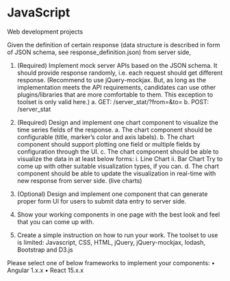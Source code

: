 # JavaScript
Web development projects

Given the definition of certain response (data structure is described in form of JSON schema, see response_definition.json) from server side,

1.	(Required) Implement mock server APIs based on the JSON schema. It should provide response randomly, i.e. each request should get different response. (Recommend to use jQuery-mockjax. But, as long as the implementation meets the API requirements, candidates can use other plugins/libraries that are more comfortable to them. This exception to toolset is only valid here.)
a.	GET: /server_stat/<serverID>?from=<starttime>&to=<endtime>
b.	POST: /server_stat

2.	(Required) Design and implement one chart component to visualize the time series fields of the response.
a.	The chart component should be configurable (title, marker’s color and axis labels).
b.	The chart component should support plotting one field or multiple fields by configuration through the UI.
c.	The chart component should be able to visualize the data in at least below forms:
i.	Line Chart
ii.	Bar Chart
Try to come up with other suitable visualization types, if you can.
d.	The chart component should be able to update the visualization in real-time with new response from server side. (live charts)

3.	(Optional) Design and implement one component that can generate proper form UI for users to submit data entry to server side.

4.	Show your working components in one page with the best look and feel that you can come up with.

5.	Create a simple instruction on how to run your work.
The toolset to use is limited:
	Javascript, CSS, HTML, jQuery, jQuery-mockjax, lodash, Bootstrap and D3.js

Please select one of below frameworks to implement your components:
•	Angular 1.x.x 
•	React 15.x.x
